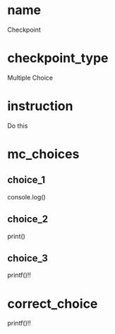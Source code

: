 # name
Checkpoint  

# checkpoint_type
Multiple Choice

# instruction
Do this    

# mc_choices

## choice_1
console.log()

## choice_2
print()

## choice_3
printf()!!

# correct_choice
printf()!!